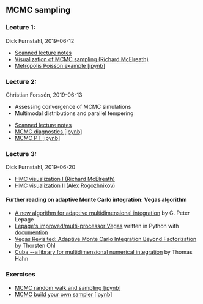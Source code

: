 ## MCMC sampling

### Lecture 1: 
Dick Furnstahl, 2019-06-12

* [Scanned lecture notes](https://github.com/NuclearTalent/Bayes2019/blob/master/topics/mcmc-sampling/Lecture_W1a_rjf.pdf)
* [Visualization of MCMC sampling (Richard McElreath)](http://elevanth.org/blog/2017/11/28/build-a-better-markov-chain/)
* [Metropolis Poisson example [ipynb]](https://github.com/NuclearTalent/Bayes2019/blob/master/topics/mcmc-sampling/Metropolis_Poisson_example.ipynb)


### Lecture 2: 
Christian Forss&eacute;n, 2019-06-13
- Assessing convergence of MCMC simulations
- Multimodal distributions and parallel tempering
* [Scanned lecture notes](https://github.com/NuclearTalent/Bayes2019/blob/master/topics/mcmc-sampling/Lecture_Th1b_cf.pdf)
* [MCMC diagnostics [ipynb]](https://github.com/NuclearTalent/Bayes2019/blob/master/topics/mcmc-sampling/MCMC-diagnostics.ipynb)
* [MCMC PT [ipynb]](https://github.com/NuclearTalent/Bayes2019/blob/master/topics/mcmc-sampling/MCMC-PT.ipynb)
  

### Lecture 3: 
Dick Furnstahl, 2019-06-20

* [HMC visualization I (Richard McElreath)](http://elevanth.org/blog/2017/11/28/build-a-better-markov-chain/)
* [HMC visualization II (Alex Rogozhnikov)](https://arogozhnikov.github.io/2016/12/19/markov_chain_monte_carlo.html)

#### Further reading on adaptive Monte Carlo integration: Vegas algorithm

* [A new algorithm for adaptive multidimensional integration](https://www.sciencedirect.com/science/article/pii/0021999178900049?via%3Dihub) by G. Peter Lepage
* [Lepage's improved/multi-processor Vegas](https://github.com/gplepage/vegas) written in Python with [documention](https://vegas.readthedocs.io/en/latest/)
* [Vegas Revisited: Adaptive Monte Carlo Integration Beyond Factorization](https://arxiv.org/abs/hep-ph/9806432) by Thorsten Ohl
* [Cuba --a library for multidimensional numerical integration](https://arxiv.org/abs/hep-ph/0404043) by Thomas Hahn

### Exercises
* [MCMC random walk and sampling [ipynb]](https://github.com/NuclearTalent/Bayes2019/blob/master/topics/mcmc-sampling/MCMC-random-walk-and-sampling.ipynb)
* [MCMC build your own sampler [ipynb]](https://github.com/NuclearTalent/Bayes2019/blob/master/topics/mcmc-sampling/MCMC-build-your-own-sampler.ipynb)
